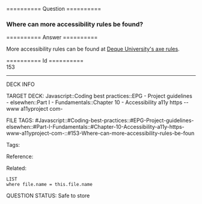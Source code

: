 ========== Question ==========  

### Where can more accessibility rules be found?  

========== Answer ==========  

More accessibility rules can be found at [Deque University's axe rules](https://dequeuniversity.com/rules/axe).

========== Id ==========  
153

---

DECK INFO

TARGET DECK: Javascript::Coding best practices::EPG - Project guidelines - elsewhen::Part I - Fundamentals::Chapter 10 - Accessibility a11y https --www a11yproject com-

FILE TAGS: #Javascript::#Coding-best-practices::#EPG-Project-guidelines-elsewhen::#Part-I-Fundamentals::#Chapter-10-Accessibility-a11y-https-www-a11yproject-com-::#153-Where-can-more-accessibility-rules-be-foun

Tags:

Reference:

Related:

```dataview
LIST
where file.name = this.file.name
```

QUESTION STATUS: Safe to store

